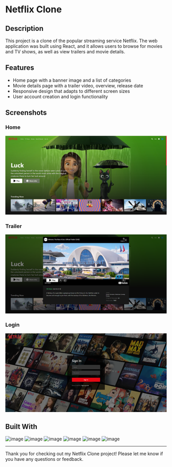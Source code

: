 # Netflix Clone

## Description
This project is a clone of the popular streaming service Netflix. The web application was built using React, and it allows users to browse for movies and TV shows, as well as view trailers and movie details.

## Features
* Home page with a banner image and a list of categories
* Movie details page with a trailer video, overview, release date
* Responsive design that adapts to different screen sizes
* User account creation and login functionality

## Screenshots

### Home
![home](screenshots/Home.PNG?raw=true)

### Trailer
![trailer](screenshots/Trailer.PNG?raw=true)

### Login
![login](screenshots/Login.PNG?raw=true)

## Built With

![image](https://img.shields.io/badge/TypeScript-007ACC?style=for-the-badge&logo=typescript&logoColor=white)
![image](https://img.shields.io/badge/next.js-000000?style=for-the-badge&logo=nextdotjs&logoColor=white)
![image](https://img.shields.io/badge/firebase-ffca28?style=for-the-badge&logo=firebase&logoColor=black)
![image](https://img.shields.io/badge/Vercel-000000?style=for-the-badge&logo=vercel&logoColor=white)
![image](https://img.shields.io/badge/Tailwind_CSS-38B2AC?style=for-the-badge&logo=tailwind-css&logoColor=white)
![image](https://img.shields.io/badge/HTML5-E34F26?style=for-the-badge&logo=html5&logoColor=white)

------

Thank you for checking out my Netflix Clone project! Please let me know if you have any questions or feedback.

